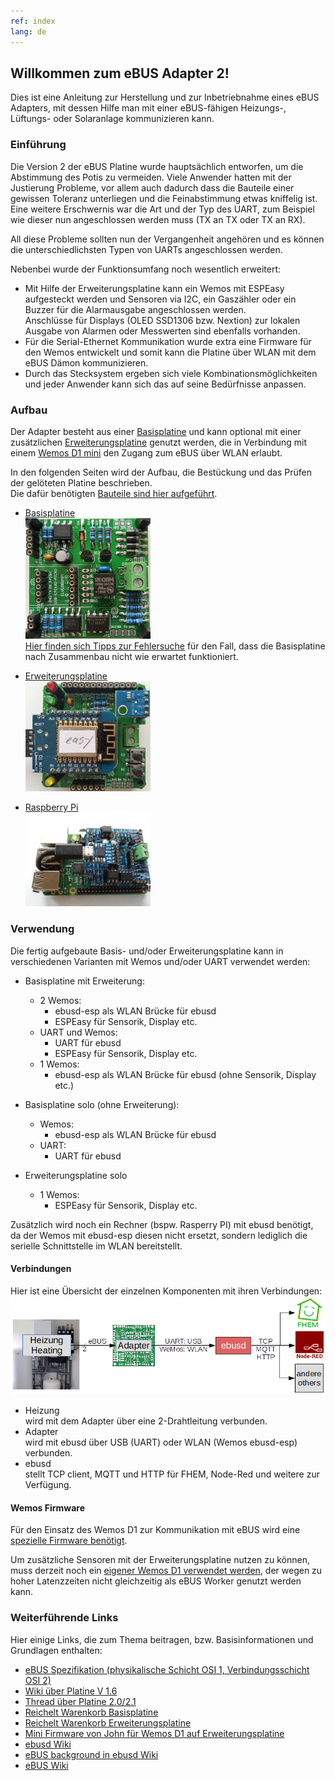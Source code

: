 ```yaml
---
ref: index
lang: de
---
```

## Willkommen zum eBUS Adapter 2!

Dies ist eine Anleitung zur Herstellung und zur Inbetriebnahme eines eBUS Adapters, mit dessen Hilfe man mit einer eBUS-fähigen Heizungs-, Lüftungs- oder Solaranlage kommunizieren kann.


### Einführung

Die Version 2 der eBUS Platine wurde hauptsächlich entworfen, um die Abstimmung des Potis zu vermeiden.
Viele Anwender hatten mit der Justierung Probleme, vor allem auch dadurch dass die Bauteile einer gewissen Toleranz unterliegen und die Feinabstimmung etwas kniffelig ist.
Eine weitere Erschwernis war die Art und der Typ des UART, zum Beispiel wie dieser nun angeschlossen werden muss (TX an TX oder TX an RX).

All diese Probleme sollten nun der Vergangenheit angehören und es können die unterschiedlichsten Typen von UARTs angeschlossen werden.

Nebenbei wurde der Funktionsumfang noch wesentlich erweitert:

* Mit Hilfe der Erweiterungsplatine kann ein Wemos mit ESPEasy aufgesteckt werden und Sensoren via I2C, ein Gaszähler oder ein Buzzer für die Alarmausgabe angeschlossen werden.  
  Anschlüsse für Displays (OLED SSD1306 bzw. Nextion) zur lokalen Ausgabe von Alarmen oder Messwerten sind ebenfalls vorhanden.
* Für die Serial-Ethernet Kommunikation wurde extra eine Firmware für den Wemos entwickelt und somit kann die Platine über WLAN mit dem eBUS Dämon kommunizieren.
* Durch das Stecksystem ergeben sich viele Kombinationsmöglichkeiten und jeder Anwender kann sich das auf seine Bedürfnisse anpassen.


### Aufbau

Der Adapter besteht aus einer [Basisplatine](base) und kann optional mit einer zusätzlichen [Erweiterungsplatine](extension) genutzt werden, die in Verbindung mit einem [Wemos D1 mini](https://wiki.wemos.cc/products:d1:d1_mini) den Zugang zum eBUS über WLAN erlaubt.

In den folgenden Seiten wird der Aufbau, die Bestückung und das Prüfen der gelöteten Platine beschrieben.  
Die dafür benötigten [Bauteile sind hier aufgeführt](partlist).

* [Basisplatine](base)  
  [<img src="images/base-final-v21.jpg" width="200" alt="base" title="Basisplatine">](base)  
  [Hier finden sich Tipps zur Fehlersuche](diagnostics) für den Fall, dass die Basisplatine nach Zusammenbau nicht wie erwartet funktioniert.

* [Erweiterungsplatine](extension)  
  [<img src="images/exten-final-v21.jpg" width="200" alt="extension" title="Erweiterungsplatine">](extension)

* [Raspberry Pi](raspberrypi)  
  [<img src="images/base-rpi.jpg" width="200" alt="rpi-base" title="Basisplatine auf Raspberry Pi">](raspberrypi)


### Verwendung

Die fertig aufgebaute Basis- und/oder Erweiterungsplatine kann in verschiedenen Varianten mit Wemos und/oder UART verwendet werden:

* Basisplatine mit Erweiterung:  
  * 2 Wemos:  
    * ebusd-esp als WLAN Brücke für ebusd
    * ESPEasy für Sensorik, Display etc.
  * UART und Wemos:  
    * UART für ebusd
    * ESPEasy für Sensorik, Display etc.
  * 1 Wemos:  
    * ebusd-esp als WLAN Brücke für ebusd (ohne Sensorik, Display etc.)

* Basisplatine solo (ohne Erweiterung):  
  * Wemos:  
    * ebusd-esp als WLAN Brücke für ebusd
  * UART:  
    * UART für ebusd

* Erweiterungsplatine solo
  * 1 Wemos:  
    * ESPEasy für Sensorik, Display etc.

Zusätzlich wird noch ein Rechner (bspw. Rasperry PI) mit ebusd benötigt, da der Wemos mit ebusd-esp diesen nicht ersetzt, sondern lediglich die serielle Schnittstelle im WLAN bereitstellt.

#### Verbindungen

Hier ist eine Übersicht der einzelnen Komponenten mit ihren Verbindungen:
[<img src="images/schema.png" width="600" alt="schema" title="Verbindungsschema">](images/schema.png)

* Heizung  
  wird mit dem Adapter über eine 2-Drahtleitung verbunden.
* Adapter  
  wird mit ebusd über USB (UART) oder WLAN (Wemos ebusd-esp) verbunden.
* ebusd  
  stellt TCP client, MQTT und HTTP für FHEM, Node-Red und weitere zur Verfügung.


#### Wemos Firmware

Für den Einsatz des Wemos D1 zur Kommunikation mit eBUS wird eine [spezielle Firmware benötigt](wemosebus).

Um zusätzliche Sensoren mit der Erweiterungsplatine nutzen zu können, muss derzeit noch ein [eigener Wemos D1 verwendet werden](wemossensors),
der wegen zu hoher Latenzzeiten nicht gleichzeitig als eBUS Worker genutzt werden kann.


### Weiterführende Links

Hier einige Links, die zum Thema beitragen, bzw. Basisinformationen und Grundlagen enthalten:

* [eBUS Spezifikation (physikalische Schicht OSI 1, Verbindungsschicht OSI 2)](Spec_Prot_12_V1_3_1.pdf)
* [Wiki über Platine V 1.6](https://wiki.fhem.de/wiki/eBUS)
* [Thread über Platine 2.0/2.1](https://forum.fhem.de/index.php/topic,75878.0.html)
* [Reichelt Warenkorb Basisplatine](https://www.reichelt.de/my/1381342)
* [Reichelt Warenkorb Erweiterungsplatine](https://www.reichelt.de/my/1389121)
* [Mini Firmware von John für Wemos D1 auf Erweiterungsplatine](https://github.com/john30/ebusd-esp)
* [ebusd Wiki](https://github.com/john30/ebusd/wiki)
* [eBUS background in ebusd Wiki](https://github.com/john30/ebusd/wiki/eBUS-background)
* [eBUS Wiki](http://ebus-wiki.org)

